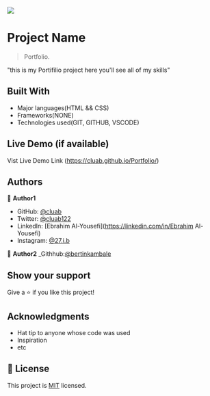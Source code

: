 ![](https://img.shields.io/badge/Microverse-blueviolet)

# Project Name

> Portfolio.

"this is my Portifilio project here you'll see all of my skills"


## Built With

- Major languages(HTML && CSS)
- Frameworks(NONE)
- Technologies used(GIT, GITHUB, VSCODE)

## Live Demo (if available)

Vist Live Demo Link (https://cluab.github.io/Portfolio/)


## Authors

👤 **Author1**

- GitHub: [@cluab](https://github.com/Cluab)
- Twitter: [@cluab122](https://twitter.com/cluab122)
- LinkedIn: [Ebrahim Al-Yousefi](https://linkedin.com/in/Ebrahim Al-Yousefi)
- Instagram: [@27.i.b](https://www.instagram.com/27.i.b/)

👤 **Author2**
_Githhub:[@bertinkambale](http://github.com/bertin)

## Show your support

Give a ⭐️ if you like this project!

## Acknowledgments

- Hat tip to anyone whose code was used
- Inspiration
- etc

## 📝 License

This project is [MIT](./LICENSE.md) licensed.